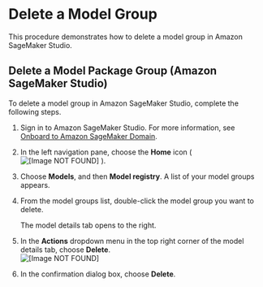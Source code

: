 # Delete a Model Group<a name="model-registry-delete-model-group"></a>

This procedure demonstrates how to delete a model group in Amazon SageMaker Studio\.

## Delete a Model Package Group \(Amazon SageMaker Studio\)<a name="model-registry-delete-model-group-studio"></a>

To delete a model group in Amazon SageMaker Studio, complete the following steps\.

1. Sign in to Amazon SageMaker Studio\. For more information, see [Onboard to Amazon SageMaker Domain](gs-studio-onboard.md)\.

1. In the left navigation pane, choose the **Home** icon \( ![\[Image NOT FOUND\]](http://docs.aws.amazon.com/sagemaker/latest/dg/images/studio/icons/house.png) \)\.

1. Choose **Models**, and then **Model registry**\. A list of your model groups appears\.

1. From the model groups list, double\-click the model group you want to delete\.

   The model details tab opens to the right\.

1. In the **Actions** dropdown menu in the top right corner of the model details tab, choose **Delete**\.  
![\[Image NOT FOUND\]](http://docs.aws.amazon.com/sagemaker/latest/dg/images/model_registry/delete-mpg-btn.png)

1. In the confirmation dialog box, choose **Delete**\.